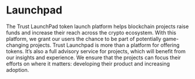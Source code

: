 # Launchpad

The Trust LaunchPad token launch platform helps blockchain projects raise funds and increase their reach across the crypto ecosystem. With this platform, we grant our users the chance to be part of potentially game-changing projects. Trust Launchpad is more than a platform for offering tokens. It’s also a full advisory service for projects, which will benefit from our insights and experience. We ensure that the projects can focus their efforts on where it matters: developing their product and increasing adoption.  
